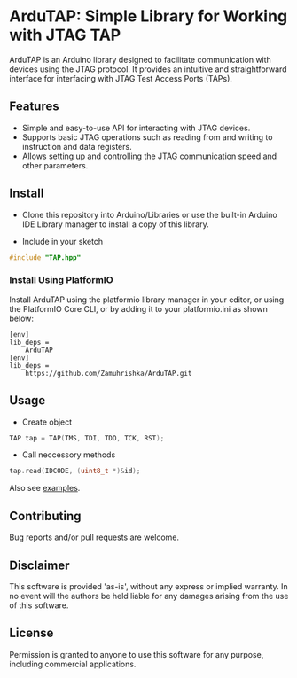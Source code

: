 # ArduTAP: Simple Library for Working with JTAG TAP

ArduTAP is an Arduino library designed to facilitate communication with devices using the JTAG protocol. It provides an intuitive and straightforward interface for interfacing with JTAG Test Access Ports (TAPs).

## Features

- Simple and easy-to-use API for interacting with JTAG devices.
- Supports basic JTAG operations such as reading from and writing to instruction and data registers.
- Allows setting up and controlling the JTAG communication speed and other parameters.


## Install

- Clone this repository into Arduino/Libraries or use the built-in Arduino IDE Library manager to install a copy of this library.

- Include in your sketch

```c
#include "TAP.hpp"
```

### Install Using PlatformIO

Install ArduTAP using the platformio library manager in your editor, or using the PlatformIO Core CLI, or by adding it to your platformio.ini as shown below:

```shell
[env]
lib_deps =
    ArduTAP
[env]
lib_deps =
    https://github.com/Zamuhrishka/ArduTAP.git
```

## Usage

- Create object

```c
TAP tap = TAP(TMS, TDI, TDO, TCK, RST);
```

- Call neccessory methods

```c
tap.read(IDCODE, (uint8_t *)&id);
```

Also see [examples](./examples/).

## Contributing

Bug reports and/or pull requests are welcome.

## Disclaimer

This software is provided 'as-is', without any express or implied warranty. In no event will the authors be held liable for any damages arising from the use of this software.

## License

Permission is granted to anyone to use this software for any purpose, including commercial applications.
